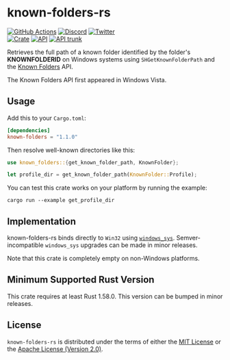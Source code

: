 # known-folders-rs

[![GitHub Actions](https://github.com/artichoke/known-folders-rs/workflows/CI/badge.svg)](https://github.com/artichoke/known-folders-rs/actions)
[![Discord](https://img.shields.io/discord/607683947496734760)](https://discord.gg/QCe2tp2)
[![Twitter](https://img.shields.io/twitter/follow/artichokeruby?label=Follow&style=social)](https://twitter.com/artichokeruby)
<br>
[![Crate](https://img.shields.io/crates/v/known-folders.svg)](https://crates.io/crates/known-folders)
[![API](https://docs.rs/known-folders/badge.svg)](https://docs.rs/known-folders)
[![API trunk](https://img.shields.io/badge/docs-trunk-blue.svg)](https://artichoke.github.io/known-folders-rs/known_folders/)

Retrieves the full path of a known folder identified by the folder's
**KNOWNFOLDERID** on Windows systems using `SHGetKnownFolderPath` and the [Known
Folders] API.

[known folders]:
  https://learn.microsoft.com/en-us/windows/win32/shell/known-folders

The Known Folders API first appeared in Windows Vista.

## Usage

Add this to your `Cargo.toml`:

```toml
[dependencies]
known-folders = "1.1.0"
```

Then resolve well-known directories like this:

```rust
use known_folders::{get_known_folder_path, KnownFolder};

let profile_dir = get_known_folder_path(KnownFolder::Profile);
```

You can test this crate works on your platform by running the example:

```shell
cargo run --example get_profile_dir
```

## Implementation

known-folders-rs binds directly to `Win32` using [`windows_sys`].
Semver-incompatible `windows_sys` upgrades can be made in minor releases.

[`windows_sys`]: https://crates.io/crates/windows-sys

Note that this crate is completely empty on non-Windows platforms.

## Minimum Supported Rust Version

This crate requires at least Rust 1.58.0. This version can be bumped in minor
releases.

## License

`known-folders-rs` is distributed under the terms of either the
[MIT License](LICENSE-MIT) or the
[Apache License (Version 2.0)](LICENSE-APACHE).
